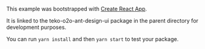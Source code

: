 This example was bootstrapped with [Create React App](https://github.com/facebook/create-react-app).

It is linked to the teko-o2o-ant-design-ui package in the parent directory for development purposes.

You can run `yarn install` and then `yarn start` to test your package.
